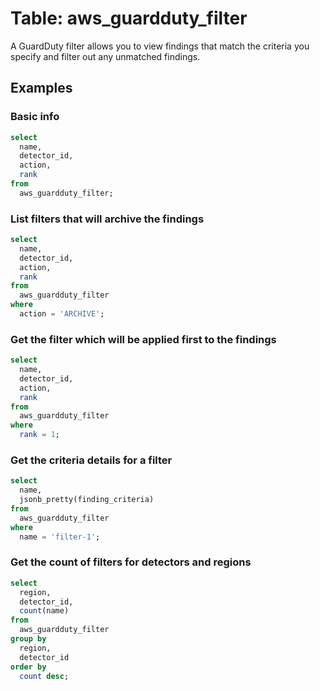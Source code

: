 # Table: aws_guardduty_filter

A GuardDuty filter allows you to view findings that match the criteria you specify and filter out any unmatched findings. 

## Examples

### Basic info

```sql
select
  name,
  detector_id,
  action,
  rank
from
  aws_guardduty_filter;
```

### List filters that will archive the findings

```sql
select
  name,
  detector_id,
  action,
  rank
from
  aws_guardduty_filter
where
  action = 'ARCHIVE';
```

### Get the filter which will be applied first to the findings

```sql
select
  name,
  detector_id,
  action,
  rank
from
  aws_guardduty_filter
where
  rank = 1;
```

### Get the criteria details for a filter

```sql
select
  name,
  jsonb_pretty(finding_criteria)
from
  aws_guardduty_filter
where
  name = 'filter-1';
```

### Get the count of filters for detectors and regions

```sql
select
  region,
  detector_id,
  count(name)
from
  aws_guardduty_filter
group by
  region,
  detector_id
order by
  count desc;
```
